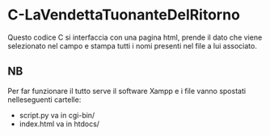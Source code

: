 # C-LaVendettaTuonanteDelRitorno
Questo codice C si interfaccia con una pagina html, prende il dato che viene selezionato nel campo e stampa tutti i nomi presenti nel file a lui associato.
## NB
Per far funzionare il tutto serve il software Xampp e i file vanno spostati nelleseguenti cartelle: 
* script.py va in cgi-bin/ 
* index.html va in htdocs/
